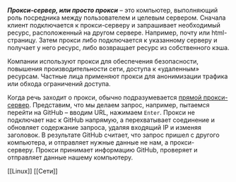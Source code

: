 ***Прокси-сервер, или просто прокси*** – это компьютер, выполняющий роль посредника между пользователем и целевым сервером. Сначала клиент подключается к прокси-серверу и запрашивает необходимый ресурс, расположенный на другом сервере. Например, почту или html-страницу. Затем прокси либо подключается к указанному серверу и получает у него ресурс, либо возвращает ресурс из собственного кэша.

Компании используют прокси для обеспечения безопасности, повышения производительности сети, доступа к «удаленным» ресурсам. Частные лица применяют прокси для анонимизации трафика или обхода ограничений доступа.

Когда речь заходит о прокси, обычно подразумевается [прямой прокси-сервер](https://developer.mozilla.org/en-US/docs/Web/HTTP/Proxy_servers_and_tunneling). Представим, что мы делаем запрос, например, пытаемся перейти на GitHub – вводим URL, нажимаем `Enter`. Прокси не подключает нас к GitHub напрямую, а перехватывает соединение и обновляет содержание запроса, удаляя входящий IP и изменяя заголовок. В результате GitHub считает, что запрос пришел с другого компьютера, и отправляет нужные данные не нам, а прокси-серверу. Прокси принимает информацию GitHub, проверяет и отправляет данные нашему компьютеру.

[[Linux]]  [[Сети]]